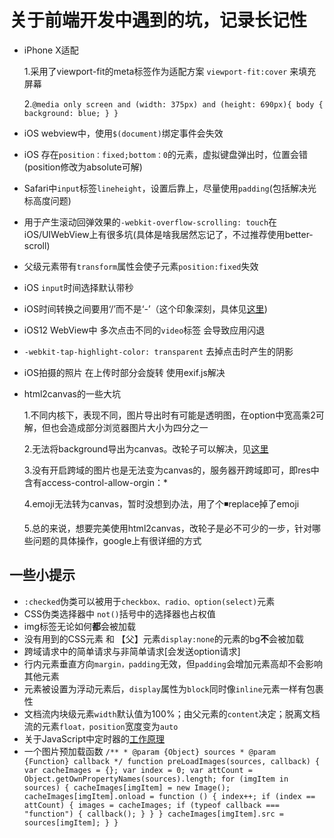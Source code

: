 # 关于前端开发中遇到的坑，记录长记性

* iPhone X适配

    1.采用了viewport-fit的meta标签作为适配方案 ```viewport-fit:cover``` 来填充屏幕

    2.```@media only screen and (width: 375px) and (height: 690px){
            body {
                background: blue;
                }
        }```

* iOS webview中，使用```$(document)```绑定事件会失效

* iOS 存在```position：fixed;bottom：0```的元素，虚拟键盘弹出时，位置会错(position修改为absolute可解)

* Safari中```input```标签```lineheight```，设置后靠上，尽量使用```padding```(包括解决光标高度问题)

* 用于产生滚动回弹效果的```-webkit-overflow-scrolling: touch```在iOS/UIWebView上有很多坑(具体是啥我居然忘记了，不过推荐使用better-scroll)

* 父级元素带有```transform```属性会使子元素```position:fixed```失效

* iOS ```input```时间选择默认带秒

* iOS时间转换之间要用‘/’而不是‘-’（这个印象深刻，具体见[这里](https://blog.csdn.net/qq_36850813/article/details/80003654))

* iOS12 WebView中 多次点击不同的```video```标签 会导致应用闪退

* ```-webkit-tap-highlight-color: transparent``` 去掉点击时产生的阴影

* iOS拍摄的照片 在上传时部分会旋转 使用exif.js解决

* html2canvas的一些大坑

    1.不同内核下，表现不同，图片导出时有可能是透明图，在option中宽高乘2可解，但也会造成部分浏览器图片大小为四分之一

    2.无法将background导出为canvas。改轮子可以解决，见[这里](https://github.com/niklasvh/html2canvas/issues/265)

    3.没有开启跨域的图片也是无法变为canvas的，服务器开跨域即可，即res中含有access-control-allow-orgin：*

    4.emoji无法转为canvas，暂时没想到办法，用了个◾️replace掉了emoji

    5.总的来说，想要完美使用html2canvas，改轮子是必不可少的一步，针对哪些问题的具体操作，google上有很详细的方式

## 一些小提示

* ```:checked```伪类可以被用于```checkbox、radio、option(select)```元素
* CSS伪类选择器中 ```not()```括号中的选择器也占权值
* img标签无论如何**都**会被加载
* 没有用到的CSS元素 和 【父】元素```display:none```的元素的bg**不**会被加载
* 跨域请求中的简单请求与非简单请求[会发送option请求]
* 行内元素垂直方向```margin，padding```无效，但```padding```会增加元素高却不会影响其他元素
* 元素被设置为浮动元素后，```display```属性为```block```同时像```inline```元素一样有包裹性
* 文档流内块级元素```width```默认值为100%；由父元素的```content```决定；脱离文档流的元素```float，position```宽度变为```auto```
* 关于JavaScript中定时器的[工作原理](https://johnresig.com/blog/how-javascript-timers-work/#postcomment)
* 一个图片预加载函数 ```/**
                       * @param {Object} sources
                       * @param {Function} callback
                       */
                    function preLoadImages(sources, callback) {
                        var cacheImages = {};
                        var index = 0;
                        var attCount = Object.getOwnPropertyNames(sources).length;
                        for (imgItem in sources) {
                            cacheImages[imgItem] = new Image();
                            cacheImages[imgItem].onload = function () {
                                index++;
                                if (index == attCount) {
                                    images = cacheImages;
                                    if (typeof callback === "function") {
                                        callback();
                                    }
                                }
                            }
                            cacheImages[imgItem].src = sources[imgItem];
                        }
                    }```
